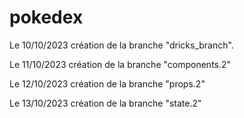 # pokedex

Le 10/10/2023 création de la branche "dricks_branch".

Le 11/10/2023 création de la branche "components.2"

Le 12/10/2023 création de la branche "props.2"

Le 13/10/2023 création de la branche "state.2"